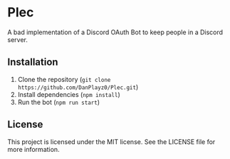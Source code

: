 # Plec

A bad implementation of a Discord OAuth Bot to keep people in a Discord server.

## Installation

1. Clone the repository (`git clone https://github.com/DanPlayz0/Plec.git`)
2. Install dependencies (`npm install`)
3. Run the bot (`npm run start`)

## License

This project is licensed under the MIT license. See the LICENSE file for more information.